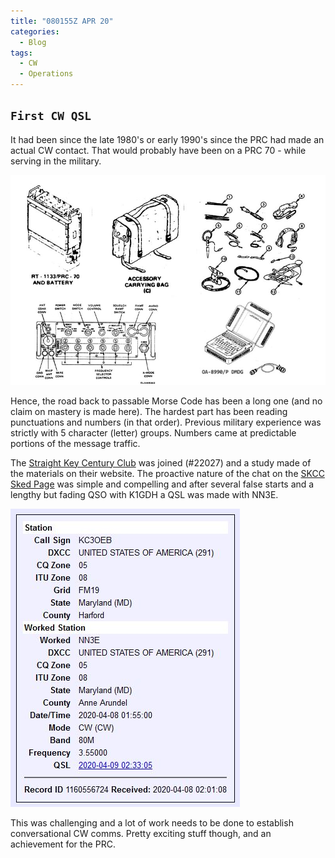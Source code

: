 ```yaml
---
title: "080155Z APR 20"
categories:
  - Blog
tags:
  - CW
  - Operations
---
```

`First CW QSL`
---

It had been since the late 1980's or early 1990's since the PRC had made an actual CW contact.  That would probably have been on  a PRC 70  - while serving in the military.

![AN PRC-70](/assets/images/gallery-006/prc70-001.jpg)

Hence, the road back to passable Morse Code has been a long one (and no claim on mastery is made here). The hardest part has been reading punctuations and numbers (in that order).  Previous military experience was strictly with 5 character (letter) groups.  Numbers came at predictable portions of the message traffic.

The [Straight Key Century Club][1] was joined (#22027) and a study made of the materials on their website.  The proactive nature of the chat on the [SKCC Sked Page][2] was simple and compelling and after several false starts and a lengthy but fading QSO with K1GDH a QSL was made with NN3E.


![LoTW Entry](/assets/images/gallery-006/first_CW_QSL.JPG)

This was challenging and a lot of work needs to be done to establish conversational CW comms.  Pretty exciting stuff though, and an achievement for the PRC.


[1]: https://www.skccgroup.com/
[2]: https://sked.skccgroup.com/

